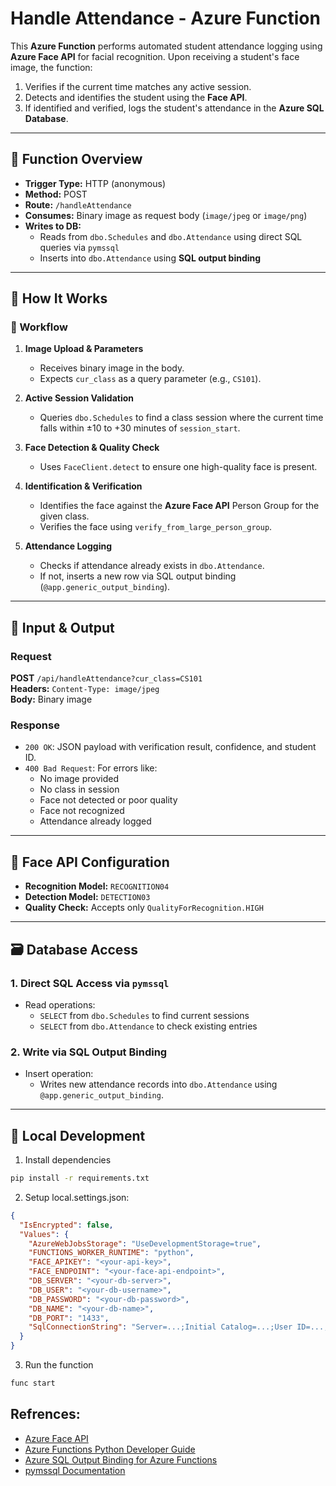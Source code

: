 # Handle Attendance - Azure Function

This **Azure Function** performs automated student attendance logging using **Azure Face API** for facial recognition. Upon receiving a student's face image, the function:

1. Verifies if the current time matches any active session.
2. Detects and identifies the student using the **Face API**.
3. If identified and verified, logs the student's attendance in the **Azure SQL Database**.

---

## 📌 Function Overview

- **Trigger Type:** HTTP (anonymous)
- **Method:** POST
- **Route:** `/handleAttendance`
- **Consumes:** Binary image as request body (`image/jpeg` or `image/png`)
- **Writes to DB:**  
  - Reads from `dbo.Schedules` and `dbo.Attendance` using direct SQL queries via `pymssql`  
  - Inserts into `dbo.Attendance` using **SQL output binding**

---

## 🧠 How It Works

### 🔄 Workflow

1. **Image Upload & Parameters**
   - Receives binary image in the body.
   - Expects `cur_class` as a query parameter (e.g., `CS101`).

2. **Active Session Validation**
   - Queries `dbo.Schedules` to find a class session where the current time falls within ±10 to +30 minutes of `session_start`.

3. **Face Detection & Quality Check**
   - Uses `FaceClient.detect` to ensure one high-quality face is present.

4. **Identification & Verification**
   - Identifies the face against the **Azure Face API** Person Group for the given class.
   - Verifies the face using `verify_from_large_person_group`.

5. **Attendance Logging**
   - Checks if attendance already exists in `dbo.Attendance`.
   - If not, inserts a new row via SQL output binding (`@app.generic_output_binding`).

---

## 🧪 Input & Output

### Request

**POST** `/api/handleAttendance?cur_class=CS101`  
**Headers:** `Content-Type: image/jpeg`  
**Body:** Binary image

### Response

- `200 OK`: JSON payload with verification result, confidence, and student ID.
- `400 Bad Request`: For errors like:
  - No image provided
  - No class in session
  - Face not detected or poor quality
  - Face not recognized
  - Attendance already logged

---

## 🔐 Face API Configuration

- **Recognition Model:** `RECOGNITION04`
- **Detection Model:** `DETECTION03`
- **Quality Check:** Accepts only `QualityForRecognition.HIGH`

---

## 🗃️ Database Access

### 1. **Direct SQL Access via `pymssql`**
- Read operations:
  - `SELECT` from `dbo.Schedules` to find current sessions
  - `SELECT` from `dbo.Attendance` to check existing entries

### 2. **Write via SQL Output Binding**
- Insert operation:
  - Writes new attendance records into `dbo.Attendance` using `@app.generic_output_binding`.

---

## 🧪 Local Development

1. Install dependencies

```bash
pip install -r requirements.txt
```

2. Setup local.settings.json:
```json
{
  "IsEncrypted": false,
  "Values": {
    "AzureWebJobsStorage": "UseDevelopmentStorage=true",
    "FUNCTIONS_WORKER_RUNTIME": "python",
    "FACE_APIKEY": "<your-api-key>",
    "FACE_ENDPOINT": "<your-face-api-endpoint>",
    "DB_SERVER": "<your-db-server>",
    "DB_USER": "<your-db-username>",
    "DB_PASSWORD": "<your-db-password>",
    "DB_NAME": "<your-db-name>",
    "DB_PORT": "1433",
    "SqlConnectionString": "Server=...;Initial Catalog=...;User ID=...;Password=...;Encrypt=True;"
  }
}
```

3. Run the function
```bash
func start
```

## Refrences:
- [Azure Face API](https://learn.microsoft.com/en-us/azure/ai-services/computer-vision/overview-identity)
- [Azure Functions Python Developer Guide](https://learn.microsoft.com/en-us/azure/azure-functions/create-first-function-vs-code-python)
- [Azure SQL Output Binding for Azure Functions](https://learn.microsoft.com/en-us/azure/azure-functions/functions-add-output-binding-azure-sql-vs-code?pivots=programming-language-python#update-your-function-app-settings)
- [pymssql Documentation](https://www.pymssql.org/en/stable/)